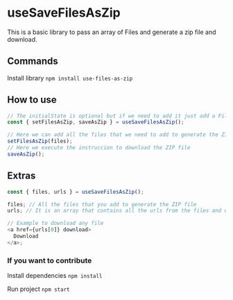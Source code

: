 # useSaveFilesAsZip

This is a basic library to pass an array of Files and generate a zip file and download.

## Commands

Install library `npm install use-files-as-zip`

## How to use

```typescript
// The initialState is optional but if we need to add it just add a File array
const { setFilesAsZip, saveAsZip } = useSaveFilesAsZip();

// Here we can add all the files that we need to add to generate the ZIP file.
setFilesAsZip(files);
// Here we execute the instruccion to download the ZIP file
saveAsZip();
```

## Extras

```typescript
const { files, urls } = useSaveFilesAsZip();

files; // All the files that you add to generate the ZIP file
urls; // It is an array that contains all the urls from the files and with this you can download indivitually

// Example to download any file
<a href={urls[0]} download>
  Download
</a>;
```

### If you want to contribute

Install dependencies `npm install`

Run project `npm start`
